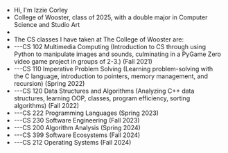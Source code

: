 - Hi, I'm Izzie Corley
- College of Wooster, class of 2025, with a double major in Computer Science and Studio Art
-
- The CS classes I have taken at The College of Wooster are:
- ---CS 102 Multimedia Computing (Introduction to CS through using Python to manipulate images and sounds, culminating in a PyGame Zero video game project in groups of 2-3.) (Fall 2021)
- ---CS 110 Imperative Problem Solving (Learning problem-solving with the C language, introduction to pointers, memory management, and recursion) (Spring 2022)
- ---CS 120 Data Structures and Algorithms (Analyzing C++ data structures, learning OOP, classes, program efficiency, sorting algorithms) (Fall 2022)
- ---CS 222 Programming Languages (Spring 2023)
- ---CS 230 Software Engineering (Fall 2023)
- ---CS 200 Algorithm Analysis (Spring 2024)
- ---CS 399 Software Ecosystems (Fall 2024)
- ---CS 212 Operating Systems (Fall 2024)

